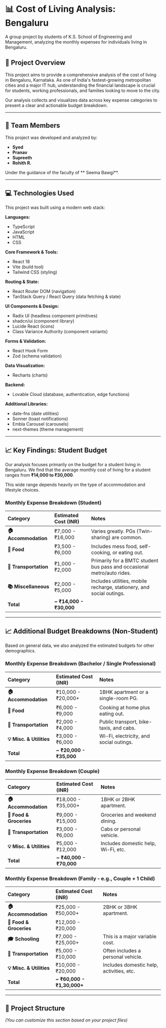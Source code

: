 # 📊 Cost of Living Analysis: Bengaluru

A group project by students of K.S. School of Engineering and Management, analyzing the monthly expenses for individuals living in Bengaluru.

## 📍 Project Overview

This project aims to provide a comprehensive analysis of the cost of living in Bengaluru, Karnataka. As one of India's fastest-growing metropolitan cities and a major IT hub, understanding the financial landscape is crucial for students, working professionals, and families looking to move to the city.

Our analysis collects and visualizes data across key expense categories to present a clear and actionable budget breakdown.

---

## 👥 Team Members

This project was developed and analyzed by:

* **Syed**
* **Pranav**
* **Supreeth**
* **Rohith R.**

Under the guidance of the faculty of ** Seema Bawgi**.

---

## 💻 Technologies Used

This project was built using a modern web stack:

**Languages:**
* TypeScript
* JavaScript
* HTML
* CSS

**Core Framework & Tools:**
* React 18
* Vite (build tool)
* Tailwind CSS (styling)

**Routing & State:**
* React Router DOM (navigation)
* TanStack Query / React Query (data fetching & state)

**UI Components & Design:**
* Radix UI (headless component primitives)
* shadcn/ui (component library)
* Lucide React (icons)
* Class Variance Authority (component variants)

**Forms & Validation:**
* React Hook Form
* Zod (schema validation)

**Data Visualization:**
* Recharts (charts)

**Backend:**
* Lovable Cloud (database, authentication, edge functions)

**Additional Libraries:**
* date-fns (date utilities)
* Sonner (toast notifications)
* Embla Carousel (carousels)
* next-themes (theme management)

---

## 📈 Key Findings: Student Budget

Our analysis focuses primarily on the budget for a student living in Bengaluru. We find that the average monthly cost of living for a student ranges from **₹14,000 to ₹30,000**.

This wide range depends heavily on the type of accommodation and lifestyle choices.

### Monthly Expense Breakdown (Student)

| Category | Estimated Cost (INR) | Notes |
| :--- | :--- | :--- |
| **🏠 Accommodation** | ₹7,000 - ₹16,000 | Varies greatly. PGs (Twin-sharing) are common. |
| **🍲 Food** | ₹3,500 - ₹6,000 | Includes mess food, self-cooking, or eating out. |
| **🚌 Transportation**| ₹1,000 - ₹2,000 | Primarily for a BMTC student bus pass and occasional metro/auto rides. |
| **📚 Miscellaneous** | ₹2,000 - ₹5,000 | Includes utilities, mobile recharge, stationery, and social outings. |
| **Total** | **~ ₹14,000 - ₹30,000** | |

---

## 📈 Additional Budget Breakdowns (Non-Student)

Based on general data, we also analyzed the estimated budgets for other demographics.

### Monthly Expense Breakdown (Bachelor / Single Professional)

| Category | Estimated Cost (INR) | Notes |
| :--- | :--- | :--- |
| **🏠 Accommodation** | ₹10,000 - ₹20,000+ | 1BHK apartment or a single-room PG. |
| **🍲 Food** | ₹6,000 - ₹9,000 | Cooking at home plus eating out. |
| **🚌 Transportation**| ₹2,000 - ₹4,000 | Public transport, bike-taxis, and cabs. |
| **💡 Misc. & Utilities**| ₹3,000 - ₹6,000 | Wi-Fi, electricity, and social outings. |
| **Total** | **~ ₹20,000 - ₹35,000** | |

### Monthly Expense Breakdown (Couple)

| Category | Estimated Cost (INR) | Notes |
| :--- | :--- | :--- |
| **🏠 Accommodation** | ₹18,000 - ₹35,000+ | 1BHK or 2BHK apartment. |
| **🍲 Food & Groceries** | ₹9,000 - ₹15,000 | Groceries and weekend dining. |
| **🚌 Transportation**| ₹3,000 - ₹6,000 | Cabs or personal vehicle. |
| **💡 Misc. & Utilities**| ₹5,000 - ₹12,000 | Includes domestic help, Wi-Fi, etc. |
| **Total** | **~ ₹40,000 - ₹70,000** | |

### Monthly Expense Breakdown (Family - e.g., Couple + 1 Child)

| Category | Estimated Cost (INR) | Notes |
| :--- | :--- | :--- |
| **🏠 Accommodation** | ₹25,000 - ₹50,000+ | 2BHK or 3BHK apartment. |
| **🍲 Food & Groceries** | ₹12,000 - ₹20,000 | |
| **🎓 Schooling** | ₹7,000 - ₹25,000+ | This is a major variable cost. |
| **🚗 Transportation**| ₹5,000 - ₹10,000 | Often includes a personal vehicle. |
| **💡 Misc. & Utilities**| ₹10,000 - ₹20,000 | Includes domestic help, activities, etc. |
| **Total** | **~ ₹60,000 - ₹1,30,000+** | |

---

## 🔧 Project Structure

*(You can customize this section based on your project files)*
